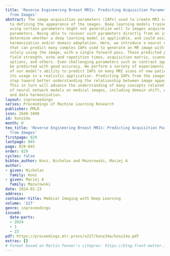 ```yaml
---
title: 'Reverse Engineering Breast MRIs: Predicting Acquisition Parameters Directly
  from Images'
abstract: The image acquisition parameters (IAPs) used to create MRI scans are central
  to defining the appearance of the images. Deep learning models trained on data acquired
  using certain parameters might not generalize well to images acquired with different
  parameters. Being able to recover such parameters directly from an image could help
  determine whether a deep learning model is applicable, and could assist with data
  harmonization and/or domain adaptation. Here, we introduce a neural network model
  that can predict many complex IAPs used to generate an MR image with high accuracy
  solely using the image, with a single forward pass. These predicted parameters include
  field strength, echo and repetition times, acquisition matrix, scanner model, scan
  options, and others. Even challenging parameters such as contrast agent type can
  be predicted with good accuracy. We perform a variety of experiments and analyses
  of our model’s ability to predict IAPs on many MRI scans of new patients, and demonstrate
  its usage in a realistic application. Predicting IAPs from the images is an important
  step toward better understanding the relationship between image appearance and IAPs.
  This in turn will advance the understanding of many concepts related to the generalizability
  of neural network models on medical images, including domain shift, domain adaptation,
  and data harmonization.
layout: inproceedings
series: Proceedings of Machine Learning Research
publisher: PMLR
issn: 2640-3498
id: konz24a
month: 0
tex_title: 'Reverse Engineering Breast MRIs: Predicting Acquisition Parameters Directly
  from Images'
firstpage: 829
lastpage: 845
page: 829-845
order: 829
cycles: false
bibtex_author: Konz, Nicholas and Mazurowski, Maciej A
author:
- given: Nicholas
  family: Konz
- given: Maciej A
  family: Mazurowski
date: 2024-01-23
address:
container-title: Medical Imaging with Deep Learning
volume: '227'
genre: inproceedings
issued:
  date-parts:
  - 2024
  - 1
  - 23
pdf: https://proceedings.mlr.press/v227/konz24a/konz24a.pdf
extras: []
# Format based on Martin Fenner's citeproc: https://blog.front-matter.io/posts/citeproc-yaml-for-bibliographies/
---
```

